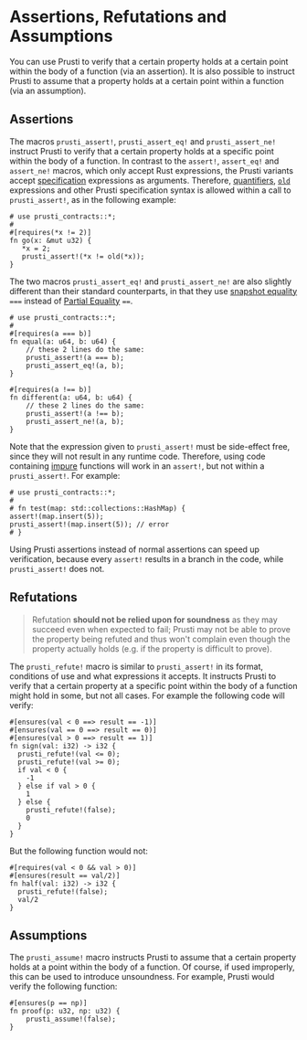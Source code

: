# Assertions, Refutations and Assumptions 

You can use Prusti to verify that a certain property holds at a certain point
within the body of a function (via an assertion). It is also possible to
instruct Prusti to assume that a property holds at a certain point within a
function (via an assumption).

## Assertions

The macros `prusti_assert!`, `prusti_assert_eq!` and `prusti_assert_ne!` instruct Prusti to verify that a certain property holds at a specific point within the body of a function. In contrast to the `assert!`, `assert_eq!` and `assert_ne!` macros, which only accept Rust expressions, the Prusti variants accept [specification](../syntax.md) expressions as arguments. Therefore, [quantifiers](../syntax.md#quantifiers), [`old`](../syntax.md#old-expressions) expressions and other Prusti specification syntax is allowed within a call to `prusti_assert!`, as in the following example:

```rust,noplaypen,ignore
# use prusti_contracts::*;
# 
#[requires(*x != 2)]
fn go(x: &mut u32) {
   *x = 2;
   prusti_assert!(*x != old(*x));
}
```

The two macros `prusti_assert_eq!` and `prusti_assert_ne!` are also slightly different than their standard counterparts, in that they use [snapshot equality](../syntax.md#snapshot-equality) `===` instead of [Partial Equality](https://doc.rust-lang.org/std/cmp/trait.PartialEq.html) `==`.

```rust,noplaypen,ignore
# use prusti_contracts::*;
# 
#[requires(a === b)]
fn equal(a: u64, b: u64) {
    // these 2 lines do the same:
    prusti_assert!(a === b);
    prusti_assert_eq!(a, b);
}

#[requires(a !== b)]
fn different(a: u64, b: u64) {
    // these 2 lines do the same:
    prusti_assert!(a !== b);
    prusti_assert_ne!(a, b);
}
```

Note that the expression given to `prusti_assert!` must be side-effect free, since they will not result in any runtime code. Therefore, using code containing [impure](../verify/pure.md) functions will work in an `assert!`, but not within a `prusti_assert!`. For example:

```rust,noplaypen,ignore
# use prusti_contracts::*;
# 
# fn test(map: std::collections::HashMap) {
assert!(map.insert(5));
prusti_assert!(map.insert(5)); // error
# }
```

Using Prusti assertions instead of normal assertions can speed up verification, because every `assert!` results in a branch in the code, while `prusti_assert!` does not.

## Refutations

> Refutation **should not be relied upon for soundness** as they may succeed even when expected to fail; Prusti may not be able to prove the property being refuted and thus won't complain even though the property actually holds (e.g. if the property is difficult to prove).

The `prusti_refute!` macro is similar to `prusti_assert!` in its format, conditions of use and what expressions it accepts. It instructs Prusti to verify that a certain property at a specific point within the body of a function might hold in some, but not all cases. For example the following code will verify:

```rust,noplaypen
#[ensures(val < 0 ==> result == -1)]
#[ensures(val == 0 ==> result == 0)]
#[ensures(val > 0 ==> result == 1)]
fn sign(val: i32) -> i32 {
  prusti_refute!(val <= 0);
  prusti_refute!(val >= 0);
  if val < 0 {
    -1
  } else if val > 0 {
    1
  } else {
    prusti_refute!(false);
    0
  }
}
```

But the following function would not:

```rust,noplaypen
#[requires(val < 0 && val > 0)]
#[ensures(result == val/2)]
fn half(val: i32) -> i32 {
  prusti_refute!(false);
  val/2
}
```

## Assumptions

The `prusti_assume!` macro instructs Prusti to assume that a certain property
holds at a point within the body of a function. Of course, if used improperly,
this can be used to introduce unsoundness. For example, Prusti would verify the
following function:

```rust,noplaypen,ignore
#[ensures(p == np)]
fn proof(p: u32, np: u32) {
    prusti_assume!(false);
}
```
